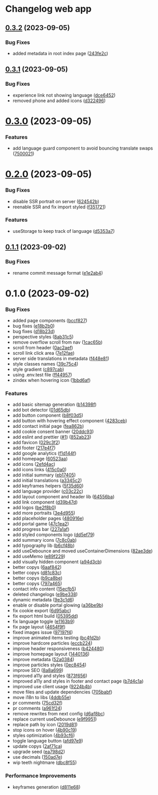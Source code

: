 # Changelog web app

## [0.3.2](https://github.com/sauldeleon/portfolio-blog/compare/web-0.3.1...web-0.3.2) (2023-09-05)

### Bug Fixes

- added metadata in root index page ([243fe2c](https://github.com/sauldeleon/portfolio-blog/commit/243fe2c1e7826ca10a6282bcfa3cde2a3f6e49cf))

## [0.3.1](https://github.com/sauldeleon/portfolio-blog/compare/web-0.3.0...web-0.3.1) (2023-09-05)

### Bug Fixes

- experience link not showing language ([dce6452](https://github.com/sauldeleon/portfolio-blog/commit/dce64525d3cf793d4d85073cd4d2da4f8bf8dc98))
- removed phone and added icons ([d322496](https://github.com/sauldeleon/portfolio-blog/commit/d3224963f5e5b1eaf9c7d802738b41e79db0b19d))

# [0.3.0](https://github.com/sauldeleon/portfolio-blog/compare/web-0.2.0...web-0.3.0) (2023-09-05)

### Features

- add language guard component to avoid bouncing translate swaps ([7500021](https://github.com/sauldeleon/portfolio-blog/commit/75000212ec883aeb91558417e301879606916305))

# [0.2.0](https://github.com/sauldeleon/portfolio-blog/compare/web-0.1.1...web-0.2.0) (2023-09-05)

### Bug Fixes

- disable SSR portrait on server ([624542b](https://github.com/sauldeleon/portfolio-blog/commit/624542b76b2fabfe71c6bd7eadaed2a1b91da136))
- reenable SSR and fix import styled ([f351721](https://github.com/sauldeleon/portfolio-blog/commit/f351721a652c53d100b94433035e9815ada03d4f))

### Features

- useStorage to keep track of language ([d5353a7](https://github.com/sauldeleon/portfolio-blog/commit/d5353a7607a0744d8910b961bc7fb4d348b14614))

## [0.1.1](https://github.com/sauldeleon/portfolio-blog/compare/web-0.1.0...web-0.1.1) (2023-09-02)

### Bug Fixes

- rename commit message format ([e1e2ab4](https://github.com/sauldeleon/portfolio-blog/commit/e1e2ab404bbd2c32f3508d1ed8197b3fbff93cb9))

# 0.1.0 (2023-09-02)

### Bug Fixes

- added page components ([bccf827](https://github.com/sauldeleon/portfolio-blog/commit/bccf827091fecd3a049daa70342293e443343f92))
- bug fixes ([e18b2b0](https://github.com/sauldeleon/portfolio-blog/commit/e18b2b006e1908ba6fb4147e52e2a556302cfdc0))
- bug fixes ([d18b23d](https://github.com/sauldeleon/portfolio-blog/commit/d18b23d15798241602867fc8bb390cc026fae7b9))
- perspective styles ([8ab31c5](https://github.com/sauldeleon/portfolio-blog/commit/8ab31c54b7c36195d603223941522cb0799cac24))
- remove overflow scroll from nav ([1cac65b](https://github.com/sauldeleon/portfolio-blog/commit/1cac65bb99ec9f1518ff05a3b1526c841a55ab29))
- scroll from header ([0ac2aef](https://github.com/sauldeleon/portfolio-blog/commit/0ac2aef14a0cf098f153dfbbe24055ad452cb668))
- scroll link click area ([7e12fae](https://github.com/sauldeleon/portfolio-blog/commit/7e12fae0d37a2ea3e64dc21198e7a29ea09d7ec2))
- server side translations in metadata ([f448e81](https://github.com/sauldeleon/portfolio-blog/commit/f448e814f145a7e4cdb74a00654cb324c93bf2f1))
- style classes names ([39c75c4](https://github.com/sauldeleon/portfolio-blog/commit/39c75c4fc9765c15d163ff3a365d5b7630d3ced9))
- style gradient ([c897cab](https://github.com/sauldeleon/portfolio-blog/commit/c897cabfaf682790031b0c11b67f95eb98204646))
- using .env.test file ([ff44957](https://github.com/sauldeleon/portfolio-blog/commit/ff4495770120306c7f769955728ce02471a743fd))
- zindex when hovering icon ([1bbd6af](https://github.com/sauldeleon/portfolio-blog/commit/1bbd6af8a416505cb749e07bfd67e8ce10a7c551))

### Features

- add basic sitemap generation ([b14398f](https://github.com/sauldeleon/portfolio-blog/commit/b14398fc6e04a31a9683fb6aaee5406f782ba800))
- add bot detector ([01d65db](https://github.com/sauldeleon/portfolio-blog/commit/01d65db996e937d2fcaa845abba0c169cfe5ad62))
- add button component ([b8f03d5](https://github.com/sauldeleon/portfolio-blog/commit/b8f03d549e75ca2055a076c7b06416b91bbf00f4))
- add button with hovering effect component ([4283ceb](https://github.com/sauldeleon/portfolio-blog/commit/4283ceb3329722ce4f6c856da48a9e4a4f65c36b))
- add contact initial page ([fea862b](https://github.com/sauldeleon/portfolio-blog/commit/fea862b3507268013149050ae3f05fa517e7b3d9))
- add cookie consent banner ([20ddc93](https://github.com/sauldeleon/portfolio-blog/commit/20ddc9334cbcc3ffa9cbc004dc121c6ecea8e697))
- add eslint and prettier ([#1](https://github.com/sauldeleon/portfolio-blog/issues/1)) ([852ab23](https://github.com/sauldeleon/portfolio-blog/commit/852ab23f89d6cb27d481fde5654d459729323c00))
- add favicon ([029c3f2](https://github.com/sauldeleon/portfolio-blog/commit/029c3f2d26b3566aa4b6d2a77236721da34562d4))
- add footer ([217e4f7](https://github.com/sauldeleon/portfolio-blog/commit/217e4f726a6d491cf3d0c8d088c99646960b98f3))
- add google analytics ([f1d144f](https://github.com/sauldeleon/portfolio-blog/commit/f1d144f1fef7ba1e789f53e666f67c03dd062d0f))
- add homepage ([60523aa](https://github.com/sauldeleon/portfolio-blog/commit/60523aa31ec088d318745ef0c757b4cbe656f0d4))
- add icons ([2efd4ac](https://github.com/sauldeleon/portfolio-blog/commit/2efd4ac2b4308897840142e46d014a11a89bcaea))
- add icons links ([415c0a0](https://github.com/sauldeleon/portfolio-blog/commit/415c0a0ab3ce0a09cd07818f72236f181800f059))
- add initial summary ([eb17405](https://github.com/sauldeleon/portfolio-blog/commit/eb17405f42b19723c426cc29208bca2451753552))
- add initial translations ([a3345c2](https://github.com/sauldeleon/portfolio-blog/commit/a3345c20575530e49fbcdaafa76d00b4ad041eba))
- add keyframes helpers ([5f35d60](https://github.com/sauldeleon/portfolio-blog/commit/5f35d60841de4e459298d705ea25b16c63dba4a6))
- add language provider ([c03c22c](https://github.com/sauldeleon/portfolio-blog/commit/c03c22c29bc0380d9b2f78eee09c1e555e239d44))
- add layout component and header lib ([64556ba](https://github.com/sauldeleon/portfolio-blog/commit/64556ba9c61e843534a9ad6499183f5c17480195))
- add link component ([d39b47d](https://github.com/sauldeleon/portfolio-blog/commit/d39b47dba6c1cc14982aa66d8e0375b7357ff1cc))
- add logos ([be2f8b0](https://github.com/sauldeleon/portfolio-blog/commit/be2f8b0e89e187eda18765ff461e76d2bddf9bfe))
- add more portraits ([3e4d955](https://github.com/sauldeleon/portfolio-blog/commit/3e4d955ee366a7a97bd205fa8ef649ab3aac0cc4))
- add placeholder pages ([480916e](https://github.com/sauldeleon/portfolio-blog/commit/480916effb2f9c497cedf98a000c242065c46083))
- add portal game ([47c1ea2](https://github.com/sauldeleon/portfolio-blog/commit/47c1ea27030f88479a1f7eab1bc15842c960725c))
- add progress bar ([227a1af](https://github.com/sauldeleon/portfolio-blog/commit/227a1af06df46722dbdc3ae265e234a635939675))
- add styled components logo ([dd5ef79](https://github.com/sauldeleon/portfolio-blog/commit/dd5ef79552a462865997cafa63242ad1f62673f8))
- add summary icons ([7c8c0ab](https://github.com/sauldeleon/portfolio-blog/commit/7c8c0ab1112683bf6a55fd30ae8fe4d9946e03ed))
- add typography lib ([b6cf48b](https://github.com/sauldeleon/portfolio-blog/commit/b6cf48b1b245df8662e37eba45fdb5e0983ad515))
- add useDebounce and moved useContainerDimensions ([82ae3de](https://github.com/sauldeleon/portfolio-blog/commit/82ae3de1d4949f6a8a7ef970f045745c434b9a44))
- add useMemo ([e89f229](https://github.com/sauldeleon/portfolio-blog/commit/e89f2298fa174cba18d7d5cddbe60fb33c96d36c))
- add visually hidden component ([a94d3cb](https://github.com/sauldeleon/portfolio-blog/commit/a94d3cb1fe2a241bb598577ee5d8c85e4d85ba45))
- better copys ([6aaf842](https://github.com/sauldeleon/portfolio-blog/commit/6aaf842ef6d51488b0346822e09774c5eec70a4a))
- better copys ([d81c83c](https://github.com/sauldeleon/portfolio-blog/commit/d81c83c08b094fcece397d8307b65f4090fbb5db))
- better copys ([b9ca8be](https://github.com/sauldeleon/portfolio-blog/commit/b9ca8be0f744d4e8e3d8b36a3555da16b7586cd4))
- better copys ([797a465](https://github.com/sauldeleon/portfolio-blog/commit/797a4651087b1ec1fc48aac452bb8c9dd10d5d74))
- contact info content ([15ecfb5](https://github.com/sauldeleon/portfolio-blog/commit/15ecfb54adf637afe4bf5835fc639c1c02b26b57))
- deleted changelogs ([e9be338](https://github.com/sauldeleon/portfolio-blog/commit/e9be33836ee47b6505ad94d21f4be21855a7fa0d))
- dynamic metadata ([9e3c1d6](https://github.com/sauldeleon/portfolio-blog/commit/9e3c1d663cfa8896143351a68300d13953cec53b))
- enable or disable portal glowing ([a36be9b](https://github.com/sauldeleon/portfolio-blog/commit/a36be9b2b13166c9033b69dc604ed7b83278f05e))
- fix cookie export ([6d95abc](https://github.com/sauldeleon/portfolio-blog/commit/6d95abc5be3a8ce5a3b063c294f9ae8637a99012))
- fix export html build ([05395dd](https://github.com/sauldeleon/portfolio-blog/commit/05395dd2ee8ef7d378b85676c88039b4132deea4))
- fix language toggle ([e1163b9](https://github.com/sauldeleon/portfolio-blog/commit/e1163b9fb7c98dbf60f97b4a329f2f1dc50ea6ab))
- fix page layout ([4654f9f](https://github.com/sauldeleon/portfolio-blog/commit/4654f9fa4ed2d4594c73bea6fe65c3dba97d9136))
- fixed images issue ([97197f4](https://github.com/sauldeleon/portfolio-blog/commit/97197f4f643c475126c7bcf4c8272ab1aa355c2d))
- improve animated items testing ([bc4fd2b](https://github.com/sauldeleon/portfolio-blog/commit/bc4fd2b58319ac4a049b109f92e63f3c5635b7c5))
- improve hardcore particles ([eccb224](https://github.com/sauldeleon/portfolio-blog/commit/eccb224e77139e475e15934cba4311e83c043eca))
- improve header responsiveness ([b424480](https://github.com/sauldeleon/portfolio-blog/commit/b42448039cfa8e8a53fc5eb9e561200f489008fa))
- improve homepage layout ([1440136](https://github.com/sauldeleon/portfolio-blog/commit/144013636f41dd5e6e2b03f40ef623adb2e8498b))
- improve metadata ([52a0384](https://github.com/sauldeleon/portfolio-blog/commit/52a038423b3ae872adba74d79e7c681831a27b1f))
- improve particles styles ([0ec8454](https://github.com/sauldeleon/portfolio-blog/commit/0ec8454f79b4a2d7e7403a9d5662230d600a4480))
- improve SEO ([8a8a699](https://github.com/sauldeleon/portfolio-blog/commit/8a8a6996c0a5fe29fb08e8db0e652e0fd6c33e34))
- improved a11y and styles ([873f656](https://github.com/sauldeleon/portfolio-blog/commit/873f656587f50df8e29ad526fdc68fea0b2c9784))
- improved a11y and styles in footer and contact page ([b7d4c1a](https://github.com/sauldeleon/portfolio-blog/commit/b7d4c1aae7b1eea5980e63cec72fe0f7a368f94f))
- improved use client usage ([9224b4b](https://github.com/sauldeleon/portfolio-blog/commit/9224b4b37e4a551ce5c8322483eb9e013562cdbe))
- move files and update dependencies ([705babf](https://github.com/sauldeleon/portfolio-blog/commit/705babfcba59350b95e519bb30277f8990f400ae))
- move i18n to libs ([4ddb55e](https://github.com/sauldeleon/portfolio-blog/commit/4ddb55e2fb66baf2dffbe86306ce05156e84c60e))
- pr comments ([75cd32f](https://github.com/sauldeleon/portfolio-blog/commit/75cd32fc3fcdac07f342a107781c91eb3cce4053))
- pr comments ([a961f24](https://github.com/sauldeleon/portfolio-blog/commit/a961f2423b449b974912482c1028b31a947d9995))
- remove rewrites from next config ([d6af8bc](https://github.com/sauldeleon/portfolio-blog/commit/d6af8bc4cd22b13c3cef104fa5f6e76407d8749c))
- replace current useDebounce ([e9f9951](https://github.com/sauldeleon/portfolio-blog/commit/e9f9951efc9762091633e6bfdcef2647d4af2cbf))
- replace path by icon ([2019d81](https://github.com/sauldeleon/portfolio-blog/commit/2019d811e64ea9ef72baa9571fdbe150d2d47fc0))
- stop icons on hover ([4b90c19](https://github.com/sauldeleon/portfolio-blog/commit/4b90c195f02854e806080bd0ee93a64949b240e4))
- styles optimization ([4b93cf6](https://github.com/sauldeleon/portfolio-blog/commit/4b93cf616cdd4224ed8ad489ae392006f1c9a50a))
- toggle language button ([afd97e9](https://github.com/sauldeleon/portfolio-blog/commit/afd97e95beac0f70ed643c753e71db2ca014054b))
- update copys ([2af71ca](https://github.com/sauldeleon/portfolio-blog/commit/2af71ca0818f8257e74ba179f6a45dacdf4324da))
- upgrade seed ([ea798d2](https://github.com/sauldeleon/portfolio-blog/commit/ea798d2faec1323ab9d37d73480afe15d34ad6d3))
- use decimals ([150ad7e](https://github.com/sauldeleon/portfolio-blog/commit/150ad7efa3cafd41445897180c668a7811816d3e))
- wip teeth nightmare ([dbc8f55](https://github.com/sauldeleon/portfolio-blog/commit/dbc8f55938d70b1fe15803a0c971fb8bcf88c765))

### Performance Improvements

- keyframes generation ([d811e68](https://github.com/sauldeleon/portfolio-blog/commit/d811e686ca88beeb2d187ed4d11653bc210e6a87))
